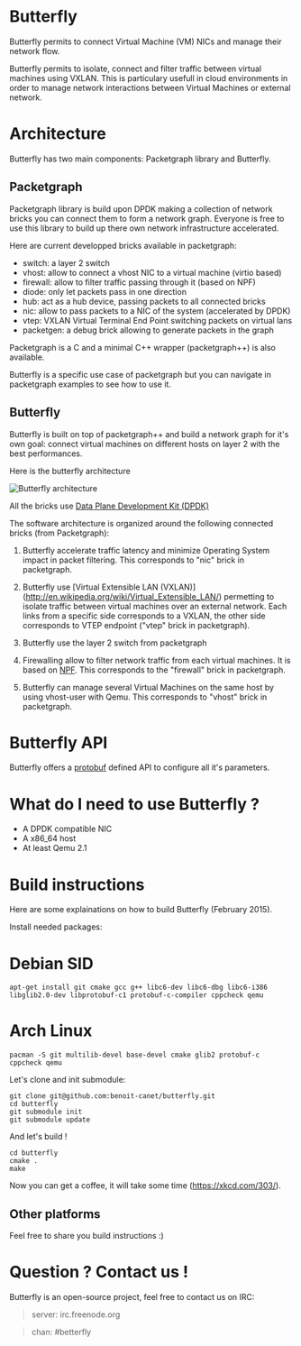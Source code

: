 Butterfly
=========

Butterfly permits to connect Virtual Machine (VM) NICs and manage their
network flow.

Butterfly permits to isolate, connect and filter traffic between virtual
machines using VXLAN. This is particulary usefull in cloud environments in
order to manage network interactions between Virtual Machines or external
network.

# Architecture

Butterfly has two main components: Packetgraph library and Butterfly.

## Packetgraph

Packetgraph library is build upon DPDK making a collection of network bricks
you can connect them to form a network graph.
Everyone is free to use this library to build up there own network
infrastructure accelerated.

Here are current developped bricks available in packetgraph:

- switch: a layer 2 switch
- vhost: allow to connect a vhost NIC to a virtual machine (virtio based)
- firewall: allow to filter traffic passing through it (based on NPF)
- diode: only let packets pass in one direction
- hub: act as a hub device, passing packets to all connected bricks
- nic: allow to pass packets to a NIC of the system (accelerated by DPDK)
- vtep: VXLAN Virtual Terminal End Point switching packets on virtual lans
- packetgen: a debug brick allowing to generate packets in the graph

Packetgraph is a C and a minimal C++ wrapper (packetgraph++) is also
available.

Butterfly is a specific use case of packetgraph but you can navigate in
packetgraph examples to see how to use it.

## Butterfly

Butterfly is built on top of packetgraph++ and build a network graph for
it's own goal: connect virtual machines on different hosts on layer 2
with the best performances.

Here is the butterfly architecture 

![Butterfly architecture](http://i.imgur.com/zQRXbTm.png)

All the bricks use [Data Plane Development Kit (DPDK)](http://dpdk.org/)

The software architecture is organized around the following
connected bricks (from Packetgraph):

1. Butterfly accelerate traffic latency and minimize Operating System
impact in packet filtering. This corresponds to "nic" brick in packetgraph.

2. Butterfly use [Virtual Extensible LAN (VXLAN)]
(http://en.wikipedia.org/wiki/Virtual_Extensible_LAN/)
permetting to isolate traffic between virtual machines over an external
network. Each links from a specific side corresponds to a VXLAN, the other
side corresponds to VTEP endpoint ("vtep" brick in packetgraph).

3. Butterfly use the layer 2 switch from packetgraph

4. Firewalling allow to filter network traffic from each virtual machines.
It is based on [NPF](http://www.netbsd.org/~rmind/npf/). This corresponds to
the "firewall" brick in packetgraph.

5. Butterfly can manage several Virtual Machines on the same host by using
vhost-user with Qemu. This corresponds to "vhost" brick in packetgraph.

# Butterfly API

Butterfly offers a [protobuf](https://github.com/google/protobuf/ "Google's protobuf")
defined API to configure all it's parameters.

# What do I need to use Butterfly ?

- A DPDK compatible NIC
- A x86_64 host
- At least Qemu 2.1

# Build instructions

Here are some explainations on how to build Butterfly
(February 2015).

Install needed packages:

# Debian SID
    apt-get install git cmake gcc g++ libc6-dev libc6-dbg libc6-i386 libglib2.0-dev libprotobuf-c1 protobuf-c-compiler cppcheck qemu
# Arch Linux
    pacman -S git multilib-devel base-devel cmake glib2 protobuf-c cppcheck qemu

Let's clone and init submodule:

    git clone git@github.com:benoit-canet/butterfly.git
    cd butterfly
    git submodule init
    git submodule update

And let's build !

    cd butterfly
    cmake .
    make

Now you can get a coffee, it will take some time (https://xkcd.com/303/).

## Other platforms

Feel free to share you build instructions :)

# Question ? Contact us !

Butterfly is an open-source project, feel free to contact us on IRC:

> server: irc.freenode.org

> chan: #betterfly

